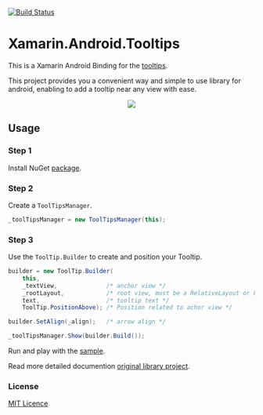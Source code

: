 [![Build Status](https://www.bitrise.io/app/2991ad930c72ba28/status.svg?token=UYpiCuOXDGjUm8_sMTNabw)](https://www.bitrise.io/app/2991ad930c72ba28)

Xamarin.Android.Tooltips
===================

This is a Xamarin Android Binding for the [tooltips](https://github.com/tomergoldst/tooltips).

This project provides you a convenient way and simple to use library for android, enabling to add a tooltip near any view with ease.

<p align="center">
  <img src="https://github.com/jzeferino/Xamarin.Android.Tooltips/blob/master/art/tooltip.gif?raw=true"/>
</p>

## Usage

### Step 1

Install NuGet [package](https://www.nuget.org/packages/Xamarin.Android.Tooltips/).

### Step 2

Create a `ToolTipsManager`.

```c#
_toolTipsManager = new ToolTipsManager(this);
```

### Step 3

Use the `ToolTip.Builder` to create and position your Tooltip.

```c#
builder = new ToolTip.Builder(
    this,
    _textView,              /* anchor view */
    _rootLayout,            /* root view, must be a RelativeLayout or FrameLayout. */
    text,                   /* tooltip text */
    ToolTip.PositionAbove); /* Position related to achor view */

builder.SetAlign(_align);   /* arrow align */

_toolTipsManager.Show(builder.Build());
```

Run and play with the [sample](https://github.com/jzeferino/Xamarin.Android.Tooltips/tree/master/Xamarin.Android.Tooltips.Sample).

Read more detailed documention [original library project](https://github.com/tomergoldst/tooltips/blob/master/README.md). 

### License
[MIT Licence](LICENSE) 
